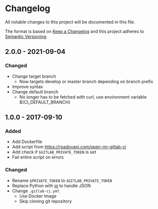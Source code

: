 # Changelog

All notable changes to this project will be documented in this file.

The format is based on [Keep a Changelog](http://keepachangelog.com/en/1.0.0/)
and this project adheres to [Semantic Versioning](http://semver.org/spec/v2.0.0.html).

## 2.0.0 - 2021-09-04

### Changed

- Change target branch
  - Now targets develop or master branch depending on branch prefix
- Improve syntax
- Change default branch
  - No longer has to be fetched with curl, use environment variable ${CI_DEFAULT_BRANCH}

## 1.0.0 - 2017-09-10

### Added

- Add Dockerfile
- Add script from <https://rpadovani.com/open-mr-gitlab-ci>
- Add check if `$GITLAB_PRIVATE_TOKEN` is set
- Fail entire script on errors

### Changed

- Rename `$PRIVATE_TOKEN` to `$GITLAB_PRIVATE_TOKEN`
- Replace Python with [jq](https://stedolan.github.io/jq) to handle JSON
- Change `.gitlab-ci.yml`
  - Use Docker Image
  - Skip cloning git repository

[unreleased]: https://github.com/olivierlacan/keep-a-changelog/compare/master...develop

